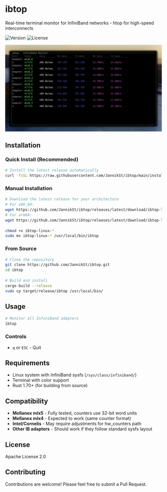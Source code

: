 # ibtop

Real-time terminal monitor for InfiniBand networks - htop for high-speed interconnects

![Version](https://img.shields.io/badge/version-0.1.0-blue)
![License](https://img.shields.io/badge/license-Apache-green)

![Screenshot](docs/screenshot.png)

## Installation

### Quick Install (Recommended)

```bash
# Install the latest release automatically
curl -fsSL https://raw.githubusercontent.com/JannikSt/ibtop/main/install.sh | bash
```

### Manual Installation

```bash
# Download the latest release for your architecture
# For x86_64:
wget https://github.com/JannikSt/ibtop/releases/latest/download/ibtop-linux-amd64
# For arm64:
wget https://github.com/JannikSt/ibtop/releases/latest/download/ibtop-linux-arm64

chmod +x ibtop-linux-*
sudo mv ibtop-linux-* /usr/local/bin/ibtop
```

### From Source

```bash
# Clone the repository
git clone https://github.com/JannikSt/ibtop.git
cd ibtop

# Build and install
cargo build --release
sudo cp target/release/ibtop /usr/local/bin/
```

## Usage

```bash
# Monitor all InfiniBand adapters
ibtop
```

### Controls

- `q` or `ESC` - Quit

## Requirements

- Linux system with InfiniBand sysfs (`/sys/class/infiniband/`)
- Terminal with color support
- Rust 1.70+ (for building from source)

## Compatibility

- **Mellanox mlx5** - Fully tested, counters use 32-bit word units
- **Mellanox mlx4** - Expected to work (same counter format)
- **Intel/Cornelis** - May require adjustments for hw_counters path
- **Other IB adapters** - Should work if they follow standard sysfs layout

## License

Apache License 2.0

## Contributing

Contributions are welcome! Please feel free to submit a Pull Request.
